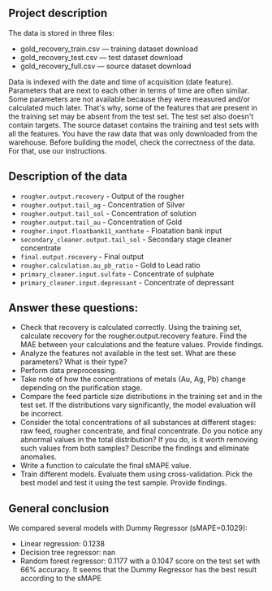 ## Project description

The data is stored in three files:

- gold_recovery_train.csv — training dataset download
- gold_recovery_test.csv — test dataset download
- gold_recovery_full.csv — source dataset download

Data is indexed with the date and time of acquisition (date feature). Parameters that are next to each other in terms of time are often similar.
Some parameters are not available because they were measured and/or calculated much later. That's why, some of the features that are present in the training set may be absent from the test set. The test set also doesn't contain targets.
The source dataset contains the training and test sets with all the features.
You have the raw data that was only downloaded from the warehouse. Before building the model, check the correctness of the data. For that, use our instructions.

## Description of the data

- `rougher.output.recovery`  - Output of the rougher
- `rougher.output.tail_ag`   - Concentration of Silver
- `rougher.output.tail_sol`  - Concentration of solution
- `rougher.output.tail_au`   - Concentration of Gold
- `rougher.input.floatbank11_xanthate` - Floatation bank input
- `secondary_cleaner.output.tail_sol`  - Secondary stage cleaner concentrate
- `final.output.recovery`  - Final output
- `rougher.calculation.au_pb_ratio`  - Gold to Lead ratio
- `primary_cleaner.input.sulfate`   - Concentrate of sulphate
- `primary_cleaner.input.depressant` - Concentrate of depressant

## Answer these questions:

- Check that recovery is calculated correctly. Using the training set, calculate recovery for the rougher.output.recovery feature. Find the MAE between your calculations and the feature values. Provide findings.
- Analyze the features not available in the test set. What are these parameters? What is their type?
- Perform data preprocessing.
- Take note of how the concentrations of metals (Au, Ag, Pb) change depending on the purification stage.
- Compare the feed particle size distributions in the training set and in the test set. If the distributions vary significantly, the model evaluation will be incorrect.
-  Consider the total concentrations of all substances at different stages: raw feed, rougher concentrate, and final concentrate. Do you notice any abnormal values in the total distribution? If you do, is it worth removing such values from both samples? Describe the findings and eliminate anomalies.
- Write a function to calculate the final sMAPE value.
- Train different models. Evaluate them using cross-validation. Pick the best model and test it using the test sample. Provide findings.

## General conclusion

We compared several models with Dummy Regressor (sMAPE=0.1029):
- Linear regression: 0.1238
- Decision tree regressor: nan
- Random forest regressor: 0.1177 with a 0.1047 score on the test set with 66% accuracy.
It seems that the Dummy Regressor has the best result according to the sMAPE
